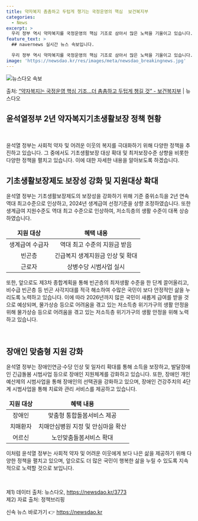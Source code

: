 ```yaml
---
title: 약자복지 촘촘하고 두텁게 챙기는 국정운영의 핵심  보건복지부
categories:
  - News
excerpt: >
  우리 정부 역시 약자복지를 국정운영의 핵심 기조로 삼아서 많은 노력을 기울이고 있습니다. 앞으로도 사회적 약…
feature_text: >
  ## navernews 실시간 뉴스 속보입니다.

  우리 정부 역시 약자복지를 국정운영의 핵심 기조로 삼아서 많은 노력을 기울이고 있습니다. 앞으로도 사회적 약…
image: 'https://newsdao.kr/res/images/meta/newsdao_breakingnews.jpg'
---
```


![뉴스다오 속보](https://newsdao.kr/res/images/meta/newsdao_breakingnews.jpg)

<p>출처: <a href="https://newsdao.kr/3773" rel="dofollow">“약자복지는 국정운영 핵심 기조…더 촘촘하고 두텁게 챙길 것” - 보건복지부</a> | 뉴스다오</p>

<h2 data-ke-size="size26">윤석열정부 2년 약자복지기초생활보장 정책 현황</h2>
<p data-ke-size="size16">&nbsp;</p>
<p data-ke-size="size16">윤석열 정부는 사회적 약자 및 어려운 이웃의 복지를 극대화하기 위해 다양한 정책을 추진하고 있습니다. 그 중에서도 기초생활보장 대상 확대 및 최저보장수준 상향을 비롯한 다양한 정책을 펼치고 있습니다. 이에 대한 자세한 내용을 알아보도록 하겠습니다.</p>
<h2 data-ke-size="size26">기초생활보장제도 보장성 강화 및 지원대상 확대</h2>
<p data-ke-size="size16">윤석열 정부는 기초생활보장제도의 보장성을 강화하기 위해 기준 중위소득을 2년 연속 역대 최고수준으로 인상하고, 2024년 생계급여 선정기준을 상향 조정하였습니다. 또한 생계급여 지원수준도 역대 최고 수준으로 인상하여, 저소득층의 생활 수준이 대폭 상승하였습니다.</p>
<table>
<thead>
<tr>
<td style="text-align: center; height: 17px;"><b>지원 대상</b></td>
<td style="text-align: center; height: 17px;"><b>혜택 내용</b></td>
</tr>
</thead>
<tbody>
<tr>
<td style="text-align: center; height: 17px;">생계급여 수급자</td>
<td style="text-align: center; height: 17px;">역대 최고 수준의 지원금 받음</td>
</tr>
<tr>
<td style="text-align: center; height: 17px;">빈곤층</td>
<td style="text-align: center; height: 17px;">긴급복지 생계지원금 인상 및 확대</td>
</tr>
<tr>
<td style="text-align: center; height: 17px;">근로자</td>
<td style="text-align: center; height: 17px;">상병수당 시범사업 실시</td>
</tr>
</tbody>
</table>
<p data-ke-size="size16">또한, 앞으로도 제3차 종합계획을 통해 빈곤층의 최저생활 수준을 한 단계 끌어올리고, 비수급 빈곤층 등 빈곤 사각지대를 적극 해소하여 수많은 국민이 보다 안정적인 삶을 누리도록 노력하고 있습니다. 이에 따라 2026년까지 많은 국민이 새롭게 급여를 받을 것으로 예상되며, 물가상승 등으로 어려움을 겪고 있는 저소득층 위기가구의 생활 안정을 위해 물가상승 등으로 어려움을 겪고 있는 저소득층 위기가구의 생활 안정을 위해 노력하고 있습니다.</p>
<p data-ke-size="size16">&nbsp;</p>
<h2 data-ke-size="size26">장애인 맞춤형 지원 강화</h2>
<p data-ke-size="size16">윤석열 정부는 장애인연금·수당 인상 및 일자리 확대를 통해 소득을 보장하고, 발달장애인 긴급돌봄 시범사업 등으로 장애인 지원체계를 강화하고 있습니다. 또한, 장애인 개인예산제의 시범사업을 통해 장애인의 선택권을 강화하고 있으며, 장애인 건강주치의 4단계 시범사업을 통해 치료와 관리 서비스를 제공하고 있습니다.</p>
<table>
<thead>
<tr>
<td style="text-align: center; height: 17px;"><b>지원 대상</b></td>
<td style="text-align: center; height: 17px;"><b>혜택 내용</b></td>
</tr>
</thead>
<tbody>
<tr>
<td style="text-align: center; height: 17px;">장애인</td>
<td style="text-align: center; height: 17px;">맞춤형 통합돌봄서비스 제공</td>
</tr>
<tr>
<td style="text-align: center; height: 17px;">치매환자</td>
<td style="text-align: center; height: 17px;">치매안심병원 지정 및 안심마을 확산</td>
</tr>
<tr>
<td style="text-align: center; height: 17px;">어르신</td>
<td style="text-align: center; height: 17px;">노인맞춤돌봄서비스 확대</td>
</tr>
</tbody>
</table>
<p data-ke-size="size16">이처럼 윤석열 정부는 사회적 약자 및 어려운 이웃에게 보다 나은 삶을 제공하기 위해 다양한 정책을 펼치고 있으며, 앞으로도 더 많은 국민이 행복한 삶을 누릴 수 있도록 지속적으로 노력할 것으로 보입니다.</p>
<p data-ke-size="size16">&nbsp;</p>
제1) 데이터 출처: 뉴스다오, <a href="https://newsdao.kr/3773">https://newsdao.kr/3773</a><br>
제2) 자료 출처: 정책브리핑  

신속 뉴스 바로가기 👉 <a href="https://newsdao.kr" rel="dofollow">https://newsdao.kr</a>


